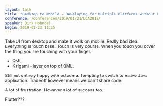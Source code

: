 ```yaml
---
layout: talk
title: "Desktop to Mobile - Developing for Multiple Platforms without Losing Your Mind"
conference: /conferences/2019/01/21/LCA2019/
speaker: Dirk Hohndel
begin: 2019-01-23 11:35
---
```

Take UI from desktop and make it work on mobile. Really bad idea. Everything
is touch base. Touch is very course. When you touch you cover the thing you
are touching with your finger.

* QML
* Kirigami - layer on top of QML.

Still not entirely happy with outcome. Tempting to switch to native Java
application. Tradeoff however means we can't share code.

A lot of frustration. However a lot of success too.

Flutter???
